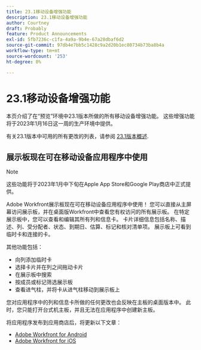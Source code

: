 ```yaml
---
title: 23.1移动设备增强功能
description: 23.1移动设备增强功能
author: Courtney
draft: Probably
feature: Product Announcements
exl-id: 5fb7236c-c1fa-4a9a-9b4e-67a28dbaf6d2
source-git-commit: 97db4e7bb5c1428c9a2d20b1ec80734b73ba8b4a
workflow-type: tm+mt
source-wordcount: '253'
ht-degree: 0%

---
```


# 23.1移动设备增强功能

本页介绍了在“预览”环境中23.1版本所做的所有移动设备增强功能。 这些增强功能将于2023年1月16日这一周的生产环境中提供。

有关23.1版本中可用的所有更改的列表，请参阅 [23.1版本概述](/help/quicksilver/product-announcements/product-releases/23.1-release-activity/23-1-release-overview.md).

## 展示板现在可在移动设备应用程序中使用

>[!NOTE]
>
>这些功能将于2023年1月中下旬在Apple App Store和Google Play商店中正式提供。

Adobe Workfront展示板现在可在移动设备应用程序中使用！ 您可以直接从主屏幕访问展示板，并在桌面版Workfront中查看您有权访问的所有展示板。 在特定展示板中，您可以查看和编辑其所有列和信息卡。 卡片详细信息包括名称、描述、列、受分配者、状态、到期日、估算、标记和核对清单项。 展示板上可看到临时卡和连接的卡。

其他功能包括：

* 向列添加临时卡
* 选择卡片并在列之间拖动卡片
* 在展示板中搜索
* 按成员或标记筛选展示板
* 查看进气柱，并将卡从进气柱移动到展示板上

您对应用程序中的列和信息卡所做的任何更改也会反映在主板的桌面版本中。 此时，您只能打开台式机主板，并且无法在应用程序中创建新主板。

将应用程序发布到应用商店后，将更新以下文章：

* [Adobe Workfront for Android](/help/quicksilver/workfront-basics/mobile-apps/using-the-workfront-mobile-app/workfront-for-android.md)
* [Adobe Workfront for iOS](/help/quicksilver/workfront-basics/mobile-apps/using-the-workfront-mobile-app/workfront-for-ios.md)
